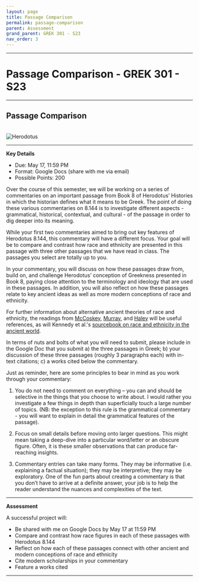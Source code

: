 ```yaml
---
layout: page
title: Passage Comparison
permalink: passage-comparison
parent: Assessment
grand_parent: GREK 301 - S23
nav_order: 3
---
```

***

# Passage Comparison - GREK 301 - S23

***

## Passage Comparison
&nbsp;  
![Herodotus](https://pictures.abebooks.com/isbn/9780521575713-us.jpg)

***

**Key Details**

- Due: May 17, 11:59 PM 
- Format: Google Docs (share with me via email)
- Possible Points: 200

Over the course of this semester, we will be working on a series of commentaries on an important passage from Book 8 of Herodotus’ Histories in which the historian defines what it means to be Greek. The point of doing these various commentaries on 8.144 is to investigate different aspects - grammatical, historical, contextual, and cultural - of the passage in order to dig deeper into its meaning.

While your first two commentaries aimed to bring out key features of Herodotus 8.144, this commentary will have a different focus. Your goal will be to compare and contrast how race and ethnicity are presented in this passage with three other passages that we have read in class. The passages you select are totally up to you.

In your commentary, you will discuss on how these passages draw from, build on, and challenge Herodotus’ conception of Greekness presented in Book 8, paying close attention to the terminology and ideology that are used in these passages. In addition, you will also reflect on how these passages relate to key ancient ideas as well as more modern conceptions of race and ethnicity.

For further information about alternative ancient theories of race and ethnicity, the readings from [McCoskey](https://drive.google.com/file/d/1hK7_b3P49EEeJtc5HdBwdePIXWbR5X9t/view?usp=share_link), [Murray](https://drive.google.com/file/d/1HmxhimZtQe35tZnqBd0ZQB04ge8RPEgD/view?usp=share_link), and [Haley](https://drive.google.com/file/d/1w4VLTuGErdsmS7Xon8PveBIr0GmRIrAn/view?usp=share_link) will be useful references, as will Kennedy et al.'s [sourcebook on race and ethnicity in the ancient world](https://drive.google.com/drive/u/2/folders/1YL8SbBzje13m_ttzMJkoHVsK1qShQQTE).

In terms of nuts and bolts of what you will need to submit, please include in the Google Doc that you submit a) the three passages in Greek; b) your discussion of these three passages (roughly 3 paragraphs each) with in-text citations; c) a works cited below the commentary. 

Just as reminder, here are some principles to bear in mind as you work through your commentary:

1) You do not need to comment on everything – you can and should be selective in the things that you choose to write about. I would rather you investigate a few things in depth than superficially touch a large number of topics. (NB: the exception to this rule is the grammatical commentary - you will want to explain in detail the grammatical features of the passage).

2) Focus on small details before moving onto larger questions. This might mean taking a deep-dive into a particular word/letter or an obscure figure. Often, it is these smaller observations that can produce far-reaching insights. 

3) Commentary entries can take many forms. They may be informative (i.e. explaining a factual situation); they may be interpretive; they may be exploratory. One of the fun parts about creating a commentary is that you don’t have to arrive at a definite answer, your job is to help the reader understand the nuances and complexities of the text.


***

**Assessment**

A successful project will:

- Be shared with me on Google Docs by May 17 at 11:59 PM
- Compare and contrast how race figures in each of these passages with Herodotus 8.144
- Reflect on how each of these passages connect with other ancient and modern conceptions of race and ethnicity
- Cite modern scholarships in your commentary
- Feature a works cited

***
